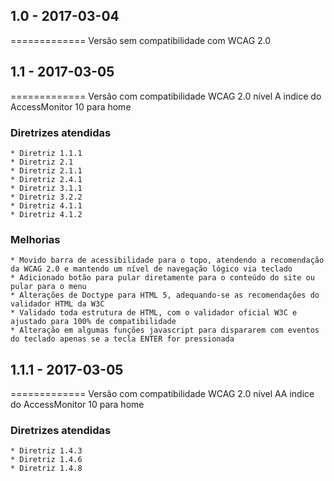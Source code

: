 ## 1.0 - 2017-03-04
=============
Versão sem compatibilidade com WCAG 2.0

## 1.1 - 2017-03-05
=============
Versão com compatibilidade WCAG 2.0 nível A indice do AccessMonitor 10 para home

### Diretrizes atendidas
	* Diretriz 1.1.1
	* Diretriz 2.1
	* Diretriz 2.1.1
	* Diretriz 2.4.1
	* Diretriz 3.1.1
	* Diretriz 3.2.2
	* Diretriz 4.1.1
	* Diretriz 4.1.2
	
### Melhorias
	* Movido barra de acessibilidade para o topo, atendendo a recomendação da WCAG 2.0 e mantendo um nível de navegação lógico via teclado
	* Adicionado botão para pular diretamente para o conteúdo do site ou pular para o menu
	* Alterações de Doctype para HTML 5, adequando-se as recomendações do validador HTML da W3C
	* Validado toda estrutura de HTML, com o validador oficial W3C e ajustado para 100% de compatibilidade
	* Alteração em algumas funções javascript para dispararem com eventos do teclado apenas se a tecla ENTER for pressionada

## 1.1.1 - 2017-03-05
=============
Versão com compatibilidade WCAG 2.0 nível AA indice do AccessMonitor 10 para home

### Diretrizes atendidas
	* Diretriz 1.4.3
	* Diretriz 1.4.6
	* Diretriz 1.4.8